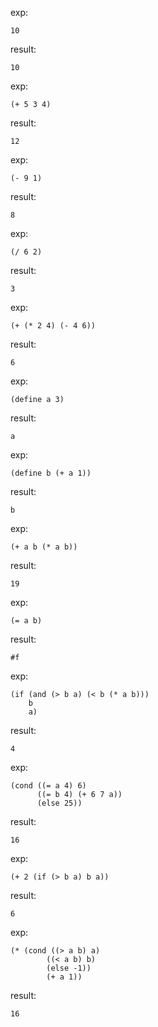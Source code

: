 exp:

    10
    
result:

    10


exp:

    (+ 5 3 4)
result:

    12

exp:

    (- 9 1)
result:

    8

exp:

    (/ 6 2)
result:

    3

exp:

    (+ (* 2 4) (- 4 6))
result:

    6

exp:

    (define a 3)
result:

    a

exp:

    (define b (+ a 1))
result:

    b

exp:

    (+ a b (* a b))
result:

    19

exp:

    (= a b)
result:

    #f

exp:

    (if (and (> b a) (< b (* a b)))
        b
        a)
result:

    4

exp:

    (cond ((= a 4) 6)
          ((= b 4) (+ 6 7 a))
          (else 25))
result:

    16

exp:

    (+ 2 (if (> b a) b a))
result:

    6

exp:

    (* (cond ((> a b) a)
            ((< a b) b)
            (else -1))
            (+ a 1))
result:

    16


